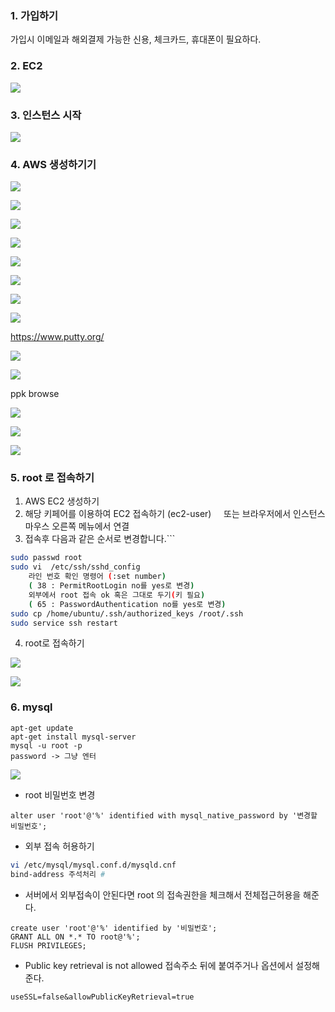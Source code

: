 ### 1. 가입하기
가입시 이메일과 해외결제 가능한 신용, 체크카드, 휴대폰이 필요하다.


### 2. EC2

![](https://i.imgur.com/U3j7x57.png)


### 3. 인스턴스 시작

![](https://i.imgur.com/rVQM226.png)


### 4. AWS 생성하기기

![](https://i.imgur.com/m4fFLVo.png)


![](https://i.imgur.com/58EF64D.png)


![](https://i.imgur.com/XxVvpMB.png)


![](https://i.imgur.com/5dwWAmS.png)


![](https://i.imgur.com/zznjs85.png)


![](https://i.imgur.com/x6jIYXt.png)


![](https://i.imgur.com/QMGRwB0.png)

![](https://i.imgur.com/BrU2Hdw.png)




https://www.putty.org/



![](https://i.imgur.com/49vjAR3.png)


![](https://i.imgur.com/5ETbC7K.png)


ppk browse

![](https://i.imgur.com/Ji8D70R.png)


![](https://i.imgur.com/y6KrxOE.png)


![](https://i.imgur.com/bJV6qPU.png)


### 5. root 로 접속하기
1. AWS EC2 생성하기
2. 해당 키페어를 이용하여 EC2 접속하기 (ec2-user)
    또는 브라우저에서 인스턴스 마우스 오른쪽 메뉴에서 연결
3. 접속후 다음과 같은 순서로 변경합니다.```
```bash
sudo passwd root
sudo vi  /etc/ssh/sshd_config
	라인 번호 확인 명령어 (:set number)
	( 38 : PermitRootLogin no를 yes로 변경) 
	외부에서 root 접속 ok 혹은 그대로 두기(키 필요)
	( 65 : PasswordAuthentication no를 yes로 변경)
sudo cp /home/ubuntu/.ssh/authorized_keys /root/.ssh
sudo service ssh restart
```

4. root로 접속하기

![](https://i.imgur.com/RA5krTB.png)

![](https://i.imgur.com/TuWCHLP.png)



### 6. mysql
```
apt-get update 
apt-get install mysql-server 
mysql -u root -p 
password -> 그냥 엔터
```


![](https://i.imgur.com/xZEDb7G.png)

-  root 비밀번호 변경
```
alter user 'root'@'%' identified with mysql_native_password by '변경할 비밀번호';
```

- 외부 접속 허용하기
```bash
vi /etc/mysql/mysql.conf.d/mysqld.cnf
bind-address 주석처리 #
```

- 서버에서 외부접속이 안된다면
root 의 접속권한을 체크해서 전체접근허용을 해준다.
```
create user 'root'@'%' identified by '비밀번호';
GRANT ALL ON *.* TO root@'%';
FLUSH PRIVILEGES;
```

- Public key retrieval is not allowed
접속주소 뒤에 붙여주거나 옵션에서 설정해준다.
```
useSSL=false&allowPublicKeyRetrieval=true
```